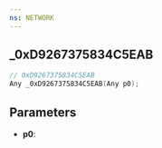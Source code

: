 ```yaml
---
ns: NETWORK
---
```

## _0xD9267375834C5EAB

```c
// 0xD9267375834C5EAB
Any _0xD9267375834C5EAB(Any p0);
```

## Parameters
* **p0**:
